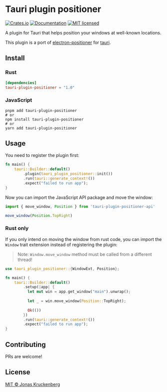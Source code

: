 # Tauri plugin positioner

[![Crates.io][crates-badge]][crates-url]
[![Documentation][docs-badge]][docs-url]
[![MIT licensed][mit-badge]][mit-url]

[crates-badge]: https://img.shields.io/crates/v/tauri-plugin-positioner.svg
[crates-url]: https://crates.io/crates/tauri-plugin-positioner
[docs-badge]: https://img.shields.io/docsrs/tauri-plugin-positioner.svg
[docs-url]: https://docs.rs/tauri-plugin-positioner
[mit-badge]: https://img.shields.io/badge/license-MIT-blue.svg
[mit-url]: LICENSE

A plugin for Tauri that helps position your windows at well-known locations.

This plugin is a port of [electron-positioner](https://github.com/jenslind/electron-positioner) for [tauri](https://tauri.studio).

## Install

### Rust

```toml
[dependencies]
tauri-plugin-positioner = "1.0"
```

### JavaScript

```
pnpm add tauri-plugin-positioner
# or
npm install tauri-plugin-positioner
# or
yarn add tauri-plugin-positioner
```

## Usage

You need to register the plugin first:

```rust
fn main() {
    tauri::Builder::default()
        .plugin(tauri_plugin_positioner::init())
        .run(tauri::generate_context!())
        .expect("failed to run app");
}
```

Now you can import the JavaScript API package and move the window:

```javascript
import { move_window, Position } from 'tauri-plugin-positioner-api'

move_window(Position.TopRight)
```

### Rust only

If you only intend on moving the window from rust code, you can import the `Window` trait extension instead of registering the plugin:

> Note: `Window.move_window` method must be called from a different thread!

```rust
use tauri_plugin_positioner::{WindowExt, Position};

fn main() {
    tauri::Builder::default()
        .setup(|app| {
          let mut win = app.get_window("main").unwrap();
      
          let _ = win.move_window(Position::TopRight);
          
          Ok(())
        })
        .run(tauri::generate_context!())
        .expect("failed to run app");
}
```

## Contributing

PRs are welcome!

## License

[MIT © Jonas Kruckenberg](./LICENSE)
